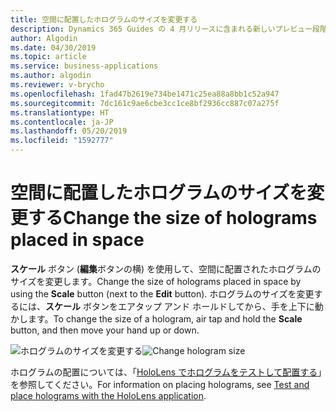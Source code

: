 ```yaml
---
title: 空間に配置したホログラムのサイズを変更する
description: Dynamics 365 Guides の 4 月リリースに含まれる新しいプレビュー段階の機能を使用して、空間に配置されたホログラムのサイズを変更します
author: Algodin
ms.date: 04/30/2019
ms.topic: article
ms.service: business-applications
ms.author: algodin
ms.reviewer: v-brycho
ms.openlocfilehash: 1fad47b2619e734be1471c25ea88a8bb1c52a947
ms.sourcegitcommit: 7dc161c9ae6cbe3cc1ce8bf2936cc887c07a275f
ms.translationtype: HT
ms.contentlocale: ja-JP
ms.lasthandoff: 05/20/2019
ms.locfileid: "1592777"
---
```

# <a name="change-the-size-of-holograms-placed-in-space"></a><span data-ttu-id="d1683-103">空間に配置したホログラムのサイズを変更する</span><span class="sxs-lookup"><span data-stu-id="d1683-103">Change the size of holograms placed in space</span></span>

<span data-ttu-id="d1683-104">**スケール** ボタン (**編集**ボタンの横) を使用して、空間に配置されたホログラムのサイズを変更します。</span><span class="sxs-lookup"><span data-stu-id="d1683-104">Change the size of holograms placed in space by using the **Scale** button (next to the **Edit** button).</span></span> <span data-ttu-id="d1683-105">ホログラムのサイズを変更するには、**スケール** ボタンをエアタップ アンド ホールドしてから、手を上下に動かします。</span><span class="sxs-lookup"><span data-stu-id="d1683-105">To change the size of a hologram, air tap and hold the **Scale** button, and then move your hand up or down.</span></span>  

<span data-ttu-id="d1683-106">![ホログラムのサイズを変更する](media/change-hologram-size.PNG "ホログラムのサイズを変更する")</span><span class="sxs-lookup"><span data-stu-id="d1683-106">![Change hologram size](media/change-hologram-size.PNG "Change hologram size")</span></span>

<span data-ttu-id="d1683-107">ホログラムの配置については、「[HoloLens でホログラムをテストして配置する](https://docs.microsoft.com/dynamics365/mixed-reality/guides/hololens-authoring#place-your-holograms)」を参照してください。</span><span class="sxs-lookup"><span data-stu-id="d1683-107">For information on placing holograms, see [Test and place holograms with the HoloLens application](https://docs.microsoft.com/dynamics365/mixed-reality/guides/hololens-authoring#place-your-holograms).</span></span>



